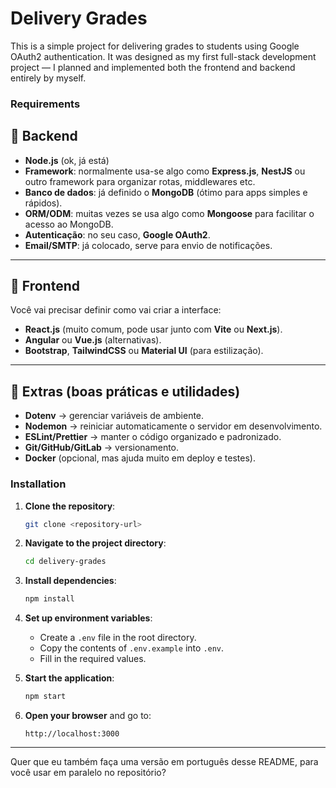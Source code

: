 
# Delivery Grades

This is a simple project for delivering grades to students using Google OAuth2 authentication.
It was designed as my first full-stack development project — I planned and implemented both the frontend and backend entirely by myself.

### Requirements

## 🔹 Backend

- **Node.js** (ok, já está)  
- **Framework**: normalmente usa-se algo como **Express.js**, **NestJS** ou outro framework para organizar rotas, middlewares etc.  
- **Banco de dados**: já definido o **MongoDB** (ótimo para apps simples e rápidos).  
- **ORM/ODM**: muitas vezes se usa algo como **Mongoose** para facilitar o acesso ao MongoDB.  
- **Autenticação**: no seu caso, **Google OAuth2**.  
- **Email/SMTP**: já colocado, serve para envio de notificações.  

---

## 🔹 Frontend

Você vai precisar definir como vai criar a interface:  

- **React.js** (muito comum, pode usar junto com **Vite** ou **Next.js**).  
- **Angular** ou **Vue.js** (alternativas).  
- **Bootstrap**, **TailwindCSS** ou **Material UI** (para estilização).  

---

## 🔹 Extras (boas práticas e utilidades)

- **Dotenv** → gerenciar variáveis de ambiente.  
- **Nodemon** → reiniciar automaticamente o servidor em desenvolvimento.  
- **ESLint/Prettier** → manter o código organizado e padronizado.  
- **Git/GitHub/GitLab** → versionamento.  
- **Docker** (opcional, mas ajuda muito em deploy e testes).  


### Installation

1. **Clone the repository**:

   ```bash
   git clone <repository-url>
   ```
2. **Navigate to the project directory**:

   ```bash
   cd delivery-grades
   ```
3. **Install dependencies**:

   ```bash
   npm install
   ```
4. **Set up environment variables**:

   * Create a `.env` file in the root directory.
   * Copy the contents of `.env.example` into `.env`.
   * Fill in the required values.
5. **Start the application**:

   ```bash
   npm start
   ```
6. **Open your browser** and go to:

   ```
   http://localhost:3000
   ```

---

Quer que eu também faça uma versão em português desse README, para você usar em paralelo no repositório?

